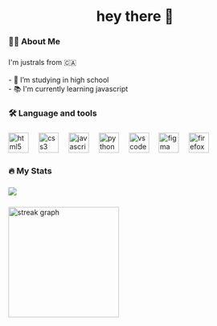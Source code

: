 <h1 align="center">hey there 👋</h1>

###

<h3 align="left">🧑‍💻 About Me</h3>

###

<p align="left">I'm justrals from 🇨🇦<br><br>- 🔭 I’m studying in high school<br>- 📚 I'm currently learning javascript</p>

###

<h3 align="left">🛠 Language and tools</h3>

###

<div align="left">
  <img src="https://cdn.jsdelivr.net/gh/devicons/devicon/icons/html5/html5-original.svg" height="40" alt="html5 logo"  />
  <img width="12" />
  <img src="https://cdn.jsdelivr.net/gh/devicons/devicon/icons/css3/css3-original.svg" height="40" alt="css3 logo"  />
  <img width="12" />
  <img src="https://cdn.jsdelivr.net/gh/devicons/devicon/icons/javascript/javascript-original.svg" height="40" alt="javascript logo"  />
  <img width="12" />
  <img src="https://cdn.jsdelivr.net/gh/devicons/devicon/icons/python/python-original.svg" height="40" alt="python logo"  />
  <img width="12" />
  <img src="https://cdn.jsdelivr.net/gh/devicons/devicon/icons/vscode/vscode-original.svg" height="40" alt="vscode logo"  />
  <img width="12" />
  <img src="https://cdn.jsdelivr.net/gh/devicons/devicon/icons/figma/figma-original.svg" height="40" alt="figma logo"  />
  <img width="12" />
  <img src="https://cdn.jsdelivr.net/gh/devicons/devicon/icons/firefox/firefox-original.svg" height="40" alt="firefox logo"  />
</div>

###

<h3 align="left">🔥   My Stats</h3>

###

<div align="left">
  <img src="https://visitor-badge.laobi.icu/badge?page_id=JustRals.JustRals&"  />
</div>

###

<div align="left">
  <img src="https://streak-stats.demolab.com?user=JustRals&locale=en&mode=daily&theme=dark&hide_border=false&border_radius=5&order=3" height="220" alt="streak graph"  />
</div>

###
